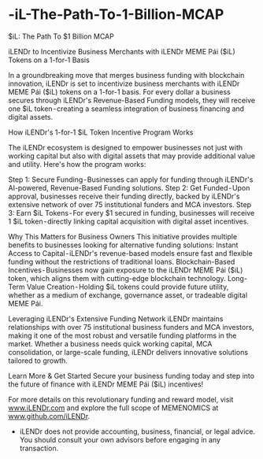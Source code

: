 # -iL-The-Path-To-1-Billion-MCAP
$iL: The Path To $1 Billion MCAP

iLENDr to Incentivize Business Merchants with iLENDr MEME Pái ($iL) Tokens on a 1-for-1 Basis

In a groundbreaking move that merges business funding with blockchain innovation, iLENDr is set to incentivize business merchants with iLENDr MEME Pái ($iL) tokens on a 1-for-1 basis. For every dollar a business secures through iLENDr's Revenue-Based Funding models, they will receive one $iL token - creating a seamless integration of business financing and digital assets.

How iLENDr's 1-for-1 $iL Token Incentive Program Works

The iLENDr ecosystem is designed to empower businesses not just with working capital but also with digital assets that may provide additional value and utility. Here's how the program works:

Step 1: Secure Funding - Businesses can apply for funding through iLENDr's AI-powered, Revenue-Based Funding solutions.
Step 2: Get Funded - Upon approval, businesses receive their funding directly, backed by iLENDr's extensive network of over 75 institutional funders and MCA investors.
Step 3: Earn $iL Tokens - For every $1 secured in funding, businesses will receive 1 $iL token - directly linking capital acquisition with digital asset incentives.

Why This Matters for Business Owners
This initiative provides multiple benefits to businesses looking for alternative funding solutions:
Instant Access to Capital - iLENDr's revenue-based models ensure fast and flexible funding without the restrictions of traditional loans.
Blockchain-Based Incentives - Businesses now gain exposure to the iLENDr MEME Pái ($iL) token, which aligns them with cutting-edge blockchain technology.
Long-Term Value Creation - Holding $iL tokens could provide future utility, whether as a medium of exchange, governance asset, or tradeable digital MEME Pái.

Leveraging iLENDr's Extensive Funding Network
iLENDr maintains relationships with over 75 institutional business funders and MCA investors, making it one of the most robust and versatile funding platforms in the market. Whether a business needs quick working capital, MCA consolidation, or large-scale funding, iLENDr delivers innovative solutions tailored to growth.

Learn More & Get Started
Secure your business funding today and step into the future of finance with iLENDr MEME Pái ($iL) incentives!

For more details on this revolutionary funding and reward model, visit www.iLENDr.com and explore the full scope of MEMENOMICS at www.github.com/iLENDr.

* iLENDr does not provide accounting, business, financial, or legal advice. You should consult your own advisors before engaging in any transaction.

